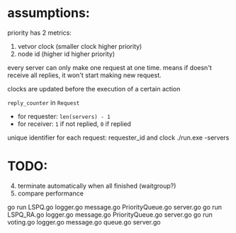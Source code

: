 # assumptions:
priority has 2 metrics: 
1. vetvor clock (smaller clock higher priority)
2. node id (higher id higher priority)

every server can only make one request at one time. means if doesn't receive all replies, it won't start making new request. 

clocks are updated before the execution of a certain action

`reply_counter` in `Request`
- for requester: `len(servers) - 1`
- for receiver: `1` if not replied, `0` if replied

unique identifier for each request: requester_id and clock
./run.exe -servers

# TODO:
4. terminate automatically when all finished (waitgroup?)
5. compare performance


go run LSPQ.go logger.go message.go PriorityQueue.go server.go
go run LSPQ_RA.go logger.go message.go PriorityQueue.go server.go
go run voting.go logger.go message.go queue.go server.go